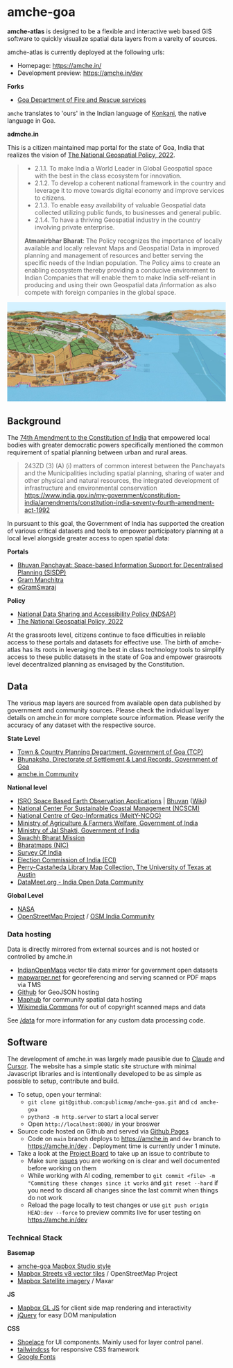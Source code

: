 # amche-goa

**amche-atlas** is designed to be a flexible and interactive web based GIS software to quickly visualize spatial data layers from a vareity of sources.

amche-atlas is currently deployed at the following urls:
- Homepage: https://amche.in/
- Development preview: https://amche.in/dev

**Forks**
- [Goa Department of Fire and Rescue services](https://github.com/alansaviolobo/dfes-dmp)

`amche` translates to 'ours' in the Indian language of [Konkani](https://en.wikipedia.org/wiki/Konkani_language), the native language in Goa.

**admche.in**

This is a citizen maintained map portal for the state of Goa, India that realizes the vision of [The National Geospatial Policy, 2022](https://dst.gov.in/sites/default/files/National%20Geospatial%20Policy.pdf).

> - 2.1.1. To make India a World Leader in Global Geospatial space with the best in the class ecosystem for
innovation.
> - 2.1.2. To develop a coherent national framework in the country and leverage it to move towards digital
economy and improve services to citizens.
> - 2.1.3. To enable easy availability of valuable Geospatial data collected utilizing public funds, to businesses
and general public.
> - 2.1.4. To have a thriving Geospatial industry in the country involving private enterprise.
>
> **Atmanirbhar Bharat**: The Policy recognizes the importance of locally available and locally
relevant Maps and Geospatial Data in improved planning and management of resources and better serving
the specific needs of the Indian population. The Policy aims to create an enabling ecosystem thereby
providing a conducive environment to Indian Companies that will enable them to make India self-reliant in
producing and using their own Geospatial data /information as also compete with foreign companies in the
global space.

![](./assets/img/og_image.jpg)

## Background

The [74th Amendment to the Constitution of India](https://www.india.gov.in/my-government/constitution-india/amendments/constitution-india-seventy-fourth-amendment-act-1992) that empowered local bodies with greater democratic powers specifically mentioned the common requirement of spatial planning between urban and rural areas.

> 243ZD (3) (A) (i) matters of common interest between the Panchayats and the Municipalities including spatial planning, sharing of water and other physical and natural resources, the integrated development of infrastructure and environmental conservation
> https://www.india.gov.in/my-government/constitution-india/amendments/constitution-india-seventy-fourth-amendment-act-1992

In pursuant to this goal, the Government of India has supported the creation of various critical datasets and tools to empower participatory planning at a local level alongside greater access to open spatial data:

**Portals**
- [Bhuvan Panchayat: Space-based Information Support for Decentralised Planning (SISDP)](https://bhuvanpanchayat.nrsc.gov.in/)
- [Gram Manchitra](https://informatics.nic.in/uploads/pdfs/51ebda15_28_30_egov_grammanchitra_jan_25.pdf)
- [eGramSwaraj](https://egramswaraj.gov.in/)

**Policy**
- [National Data Sharing and Accessibility Policy (NDSAP)](https://dst.gov.in/national-data-sharing-and-accessibility-policy-0)
- [The National Geospatial Policy, 2022](https://dst.gov.in/sites/default/files/National%20Geospatial%20Policy.pdf)

At the grassroots level, citizens continue to face difficulties in reliable access to these portals and datasets for effective use. The birth of amche-atlas has its roots in leveraging the best in class technology tools to simplify access to these public datasets in the state of Goa and empower grasroots level decentralized planning as envisaged by the Constitution.

## Data 

The various map layers are sourced from available open data published by government and community sources. Please check the individual layer details on amche.in for more complete source information. Please verify the accuracy of any dataset with the respective source. 

**State Level**
- [Town & Country Planning Department, Government of Goa (TCP)](https://tcp.goa.gov.in/)
- [Bhunaksha, Directorate of Settlement & Land Records, Government of Goa](https://bhunaksha.goa.gov.in/bhunaksha/)
- [amche.in Community](https://github.com/publicmap/amche-goa/issues)

**National level**
- [ISRO Space Based Earth Observation Applications](https://www.isro.gov.in/SpaceBasedEarthObservationServices.html) | [Bhuvan](https://bhuvan-app1.nrsc.gov.in/) ([Wiki](https://bhuvan.nrsc.gov.in/wiki/index.php/List_of_Vector_(Thematic_Maps)_datasets))
- [National Center For Sustainable Coastal Management (NCSCM)](https://czmp.ncscm.res.in/)
- [National Centre of Geo-Informatics (MeitY-NCOG)](https://mss.ncog.gov.in/login)
- [Ministry of Agriculture & Farmers Welfare, Government of India](https://soilhealth.dac.gov.in/slusi-visualisation/)
- [Ministry of Jal Shakti, Government of India](https://indiawris.gov.in/)
- [Swachh Bharat Mission](https://sbm-g-esriindia1.hub.arcgis.com/)
- [Bharatmaps (NIC)](https://bharatmaps.gov.in/BharatMaps/Home/Map)
- [Survey Of India](https://onlinemaps.surveyofindia.gov.in/FreeMapSpecification.aspx)
- [Election Commission of India (ECI)](https://www.eci.gov.in/delimitation)
- [Perry-Castañeda Library Map Collection, The University of Texas at Austin](https://maps.lib.utexas.edu/maps/ams/india/)
- [DataMeet.org - India Open Data Community](https://datameet.org/)

**Global Level**

- [NASA](https://asterweb.jpl.nasa.gov/gdem.asp)
- [OpenStreetMap Project](https://www.openstreetmap.org/#map=12/15.4661/73.8604) / [OSM India Community](https://www.openstreetmap.in/)

### Data hosting

Data is directly mirrored from external sources and is not hosted or controlled by amche.in

- [IndianOpenMaps](https://indianopenmaps.fly.dev) vector tile data mirror for government open datasets
- [mapwarper.net](https://mapwarper.net/layers/2054) for georeferencing and serving scanned or PDF maps via TMS
- [Github](https://gist.github.com) for GeoJSON hosting
- [Maphub](https://www.maphub.co/) for community spatial data hosting
- [Wikimedia Commons](https://commons.wikimedia.org/) for out of copyright scanned maps and data

See [/data](./data) for more information for any custom data processing code.

## Software

The development of amche.in was largely made pausible due to [Claude](https://claude.ai/) and [Cursor](https://www.cursor.com/). The website has a simple static site structure with minimal Javascript libraries and is intentionally developed to be as simple as possible to setup, contribute and build.

- To setup, open your terminal:
  - `git clone git@github.com:publicmap/amche-goa.git` and `cd amche-goa`
  - `python3 -m http.server` to start a local server
  - Open `http://localhost:8000/` in your broswer
- Source code hosted on Github and served via [Github Pages](https://pages.github.com/)
  - Code on `main` branch deploys to https://amche.in and `dev` branch to https://amche.in/dev . Deployment time is currently under 1 minute.
- Take a look at the [Project Board](https://github.com/publicmap/amche-goa/projects) to take up an issue to contribute to
  - Make sure [issues](https://github.com/publicmap/amche-goa/issues) you are working on is clear and well documented before working on them
  - While working with AI coding, remember to `git commit <file> -m "Commiting these changes since it works` and `git reset --hard` if you need to discard all changes since the last commit when things do not work
  - Reload the page locally to test changes or use `git push origin HEAD:dev --force` to preview commits live for user testing on https://amche.in/dev

### Technical Stack

**Basemap**
- [amche-goa Mapbox Studio style](https://api.mapbox.com/styles/v1/planemad/cm3gyibd3004x01qz08rohcsg.html?title=copy&access_token=pk.eyJ1IjoicGxhbmVtYWQiLCJhIjoiY2x2MzZwbGRyMGdheDJtbXVwdDA4aDNyaCJ9.nbvz6aNGQo68xa4NtWH26A&zoomwheel=true&fresh=true#13.82/15.18819/73.96438)
- [Mapbox Streets v8 vector tiles](https://docs.mapbox.com/data/tilesets/reference/mapbox-streets-v8/) / OpenStreetMap Project
- [Mapbox Satellite imagery](https://www.mapbox.com/maps/satellite) / Maxar

**JS**
- [Mapbox GL JS](https://www.mapbox.com/mapbox-gljs) for client side map rendering and interactivity
- [jQuery](https://jquery.com/) for easy DOM manipulation

**CSS**
- [Shoelace](https://shoelace.style/) for UI components. Mainly used for layer control panel.
- [tailwindcss](https://tailwindcss.com/) for responsive CSS framework
- [Google Fonts](https://fonts.gstatic.com)




